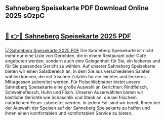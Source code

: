## Sahneberg Speisekarte PDF Download Online 2025 sOzpC

# <h2><a href="http://gc5nd5.nevu.top/?p=Sahneberg+Speisekarte">🔗 👉🔴 Sahneberg Speisekarte 2025 PDF</a></h2>

[![Sahneberg Speisekarte 2025 PDF](https://i.imgur.com/dBaPXMq.png)](http://gc5nd5.nevu.top/?p=Sahneberg+Speisekarte)
Die Sahneberg Speisekarte ist nicht mehr nur eine Liste von Gerichten, die in einem Restaurant oder Café angeboten werden, sondern auch eine Gelegenheit für Sie, ein leckeres und für Sie passendes Gericht zu wählen. Auf unserer Sahneberg Speisekarte bieten wir einen Salatbereich an, in dem Sie aus verschiedenen Salaten wählen können, die mit frischen Zutaten für ein leichtes und leckeres Mittagessen zubereitet werden. Für Fleischliebhaber bietet unsere Sahneberg Speisekarte eine große Auswahl an Gerichten: Rindfleisch, Schweinefleisch, Huhn und Fisch. Unseren Auserwählten bieten wir köstliche Gerichte wie Schaschlik und Steak an, die bei frischem, natürlichem Feuer zubereitet werden. In jedem Fall sind wir bereit, Ihnen bei der Auswahl der Speisen auf der Sahneberg Speisekarte zu helfen und Ihnen einen komfortablen und komfortablen Service zu bieten.
